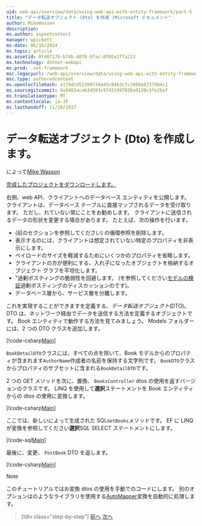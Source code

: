 ```yaml
---
uid: web-api/overview/data/using-web-api-with-entity-framework/part-5
title: "データ転送オブジェクト (Dto) を作成 |Microsoft ドキュメント"
author: MikeWasson
description: 
ms.author: aspnetcontent
manager: wpickett
ms.date: 06/16/2014
ms.topic: article
ms.assetid: 0fd07176-b74b-48f0-9fac-0f02e3ffa213
ms.technology: dotnet-webapi
ms.prod: .net-framework
msc.legacyurl: /web-api/overview/data/using-web-api-with-entity-framework/part-5
msc.type: authoredcontent
ms.openlocfilehash: e179dcd52200734a45c84b3c7c3069a4727904c1
ms.sourcegitcommit: 9a9483aceb34591c97451997036a9120c3fe2baf
ms.translationtype: MT
ms.contentlocale: ja-JP
ms.lasthandoff: 11/10/2017
---
```

<a name="create-data-transfer-objects-dtos"></a>データ転送オブジェクト (Dto) を作成します。
====================
によって[Mike Wasson](https://github.com/MikeWasson)

[完成したプロジェクトをダウンロードします。](https://github.com/MikeWasson/BookService)

右側、web API、クライアントへのデータベース エンティティを公開します。 クライアントは、データベース テーブルに直接マップされるデータを受け取ります。 ただし、れていない常にことをお勧めします。 クライアントに送信されるデータの形状を変更する場合があります。 たとえば、次の操作を行います。

- (前のセクションを参照してください) の循環参照を削除します。
- 表示するのには、クライアントは想定されていない特定のプロパティを非表示にします。
- ペイロードのサイズを軽減するためにいくつかのプロパティを省略します。
- クライアントの方が便利にする、入れ子になったオブジェクトを格納するオブジェクト グラフを平坦化します。
- "過剰ポスティングの脆弱性を回避します。 (を参照してください[モデルの検証](../../formats-and-model-binding/model-validation-in-aspnet-web-api.md)過剰ポスティングのディスカッションのです)。
- データベース層から、サービス層を分離します。

これを実現することができますを定義する、*データ転送オブジェクト*(DTO)。 DTO は、ネットワーク経由でデータを送信する方法を定義するオブジェクトです。 Book エンティティで動作する方法を見てみましょう。 Models フォルダーには、2 つの DTO クラスを追加します。

[!code-csharp[Main](part-5/samples/sample1.cs)]

`BookDetailDTO`クラスには、すべての点を除いて、Book モデルからのプロパティが含まれます`AuthorName`作成者の名前を保持する文字列です。 `BookDTO`クラスからプロパティのサブセットに含まれる`BookDetailDTO`です。

2 つの GET メソッドを次に、置換、 `BooksController` dtos の使用を返すバージョンのクラスです。 LINQ を使用して**選択**ステートメントを Book エンティティからの dtos の使用に変換します。

[!code-csharp[Main](part-5/samples/sample2.cs)]

ここでは、新しいによって生成された SQL`GetBooks`メソッドです。 EF に LINQ が変換を参照してください**選択**SQL SELECT ステートメントにします。

[!code-sql[Main](part-5/samples/sample3.sql)]

最後に、変更、 `PostBook` DTO を返します。

[!code-csharp[Main](part-5/samples/sample4.cs)]

> [!NOTE]
> このチュートリアルではお変換 dtos の使用を手動でのコードにします。 別のオプションはのようなライブラリを使用する[AutoMapper](http://automapper.org/)変換を自動的に処理します。

>[!div class="step-by-step"]
[前へ](part-4.md)
[次へ](part-6.md)
